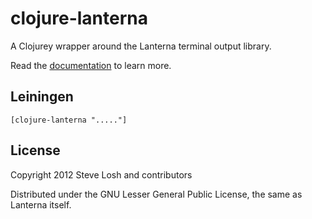 # clojure-lanterna

A Clojurey wrapper around the Lanterna terminal output library.

Read the [documentation][] to learn more.

[documentation]: http://sjl.bitbucket.org/clojure-lanterna/

## Leiningen

    [clojure-lanterna "....."]

## License

Copyright 2012 Steve Losh and contributors

Distributed under the GNU Lesser General Public License, the same as Lanterna
itself.
